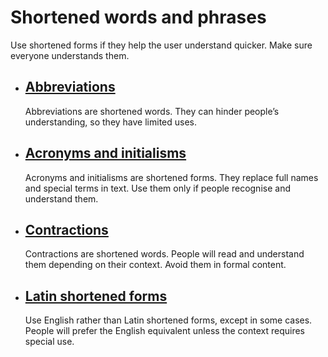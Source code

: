 Shortened words and phrases
===========================

Use shortened forms if they help the user understand quicker. Make sure everyone understands them.

*   [Abbreviations](/grammar-punctuation-and-conventions/shortened-words-and-phrases/abbreviations)
    -----------------------------------------------------------------------------------------------
    
    Abbreviations are shortened words. They can hinder people’s understanding, so they have limited uses.
    
*   [Acronyms and initialisms](/grammar-punctuation-and-conventions/shortened-words-and-phrases/acronyms-and-initialisms)
    ---------------------------------------------------------------------------------------------------------------------
    
    Acronyms and initialisms are shortened forms. They replace full names and special terms in text. Use them only if people recognise and understand them.
    
*   [Contractions](/grammar-punctuation-and-conventions/shortened-words-and-phrases/contractions)
    ---------------------------------------------------------------------------------------------
    
    Contractions are shortened words. People will read and understand them depending on their context. Avoid them in formal content.
    
*   [Latin shortened forms](/grammar-punctuation-and-conventions/shortened-words-and-phrases/latin-shortened-forms)
    ---------------------------------------------------------------------------------------------------------------
    
    Use English rather than Latin shortened forms, except in some cases. People will prefer the English equivalent unless the context requires special use.